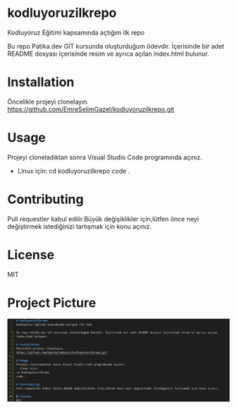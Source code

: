 # kodluyoruzilkrepo
Kodluyoruz Eğitimi kapsamında açtığım ilk repo

Bu repo Patika.dev GİT kursunda oluşturduğum ödevdir. İçerisinde bir adet README dosyası içerisinde resim ve ayrıca açılan 
index.html bulunur.

# Installation
Öncelikle projeyi clonelayın.
https://github.com/EmreSelimGazel/kodluyoruzilkrepo.git

# Usage
Projeyi cloneladıktan sonra Visual Studio Code programında açınız.
- Linux için:
cd kodluyoruzilkrepo
code .

# Contributing
Pull requestler kabul edilir.Büyük değişiklikler için,lütfen önce neyi değiştirmek istediğinizi tartışmak için konu açınız.

# License
MIT

# Project Picture
![This is an image](https://github.com/EmreSelimGazel/kodluyoruzilkrepo/blob/main/Ekran%20Al%C4%B1nt%C4%B1s%C4%B1.PNG)
